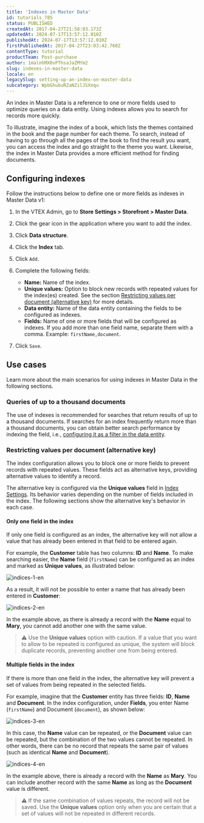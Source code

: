 ```yaml
---
title: 'Indexes in Master Data'
id: tutorials_785
status: PUBLISHED
createdAt: 2017-04-27T21:58:03.173Z
updatedAt: 2024-07-17T13:57:12.010Z
publishedAt: 2024-07-17T13:57:12.010Z
firstPublishedAt: 2017-04-27T23:03:42.760Z
contentType: tutorial
productTeam: Post-purchase
author: 1malnhMX0vPThsaJaZMYm2
slug: indexes-in-master-data
locale: en
legacySlug: setting-up-an-index-on-master-data
subcategory: WpbGhubuRZaNZilJSXnqu
---
```


An index in Master Data is a reference to one or more fields used to optimize queries on a data entity. Using indexes allows you to search for records more quickly.

To illustrate, imagine the index of a book, which lists the themes contained in the book and the page number for each theme. To search, instead of having to go through all the pages of the book to find the result you want, you can access the index and go straight to the theme you want. Likewise, the index in Master Data provides a more efficient method for finding documents.

## Configuring indexes

Follow the instructions below to define one or more fields as indexes in Master Data v1:

1. In the VTEX Admin, go to **Store Settings > Storefront > Master Data**.
2. Click the gear icon <i class="fas fa-cog"></i> in the application where you want to add the index.
3. Click **Data structure**.
4. Click the **Index** tab.
5. Click `Add`.
6. Complete the following fields:

    * **Name:** Name of the index.
    * **Unique values:** Option to block new records with repeated values for the index(es) created. See the section [Restricting values per document (alternative key)](#restricting-values-per-document-alternative-key) for more details.
    * **Data entity:** Name of the data entity containing the fields to be configured as indexes.
    * **Fields:** Name of one or more fields that will be configured as indexes. If you add more than one field name, separate them with a comma. Example: `firstName,document`.
7. Click `Save`.

## Use cases

Learn more about the main scenarios for using indexes in Master Data in the following sections.

### Queries of up to a thousand documents

The use of indexes is recommended for searches that return results of up to a thousand documents. If searches for an index frequently return more than a thousand documents, you can obtain better search performance by indexing the field, i.e., [configuring it as a filter in the data entity](https://help.vtex.com/en/tutorial/filtrando-dados-no-master-data--tutorials_778).

### Restricting values per document (alternative key)

The index configuration allows you to block one or more fields to prevent records with repeated values. These fields act as alternative keys, providing alternative values to identify a record.

The alternative key is configured via the **Unique values** field in [Index Settings](#configuring-indexes). Its behavior varies depending on the number of fields included in the index. The following sections show the alternative key's behavior in each case.

#### Only one field in the index

If only one field is configured as an index, the alternative key will not allow a value that has already been entered in that field to be entered again.

For example, the **Customer** table has two columns: **ID** and **Name**. To make searching easier, the **Name** field (`firstName`) can be configured as an index and marked as **Unique values**, as illustrated below:

![indices-1-en](https://images.ctfassets.net/alneenqid6w5/3OsXbib7NQTwtjSzBlvR0a/73cc5f6e47530f8a25b428b858c3d0df/indices-1-en.png)

As a result, it will not be possible to enter a name that has already been entered in **Customer**:

![indices-2-en](https://images.ctfassets.net/alneenqid6w5/4hHQqk8reoDAAzuMiNBncY/8caded1ca96fdf9c0bcd93a5afc12d27/indices-2-en.png)

In the example above, as there is already a record with the **Name** equal to **Mary**, you cannot add another one with the same value.

>⚠️ Use the **Unique values** option with caution. If a value that you want to allow to be repeated is configured as unique, the system will block duplicate records, preventing another one from being entered.

#### Multiple fields in the index

If there is more than one field in the index, the alternative key will prevent a set of values from being repeated in the selected fields.

For example, imagine that the **Customer** entity has three fields: **ID**, **Name** and **Document**. In the index configuration, under **Fields**, you enter Name (`firstName`) and Document (`document`), as shown below:

![indices-3-en](https://images.ctfassets.net/alneenqid6w5/66m8jlFgaiE07dSpSFiWhg/6dfd99a8e88c85ea424e31bafd163572/indices-3-en.png)

In this case, the **Name** value can be repeated, or the **Document** value can be repeated, but the combination of the two values cannot be repeated. In other words, there can be no record that repeats the same pair of values (such as identical **Name** and **Document**).

![indices-4-en](https://images.ctfassets.net/alneenqid6w5/7sLqZNCOgjbF794zd6Jcz7/f56a0b860946eec272c8973d57eb6368/indices-4-en.png)

In the example above, there is already a record with the **Name** as **Mary**. You can include another record with the same **Name** as long as the **Document** value is different.

>⚠️ If the same combination of values repeats, the record will not be saved. Use the **Unique values** option only when you are certain that a set of values will not be repeated in different records.
